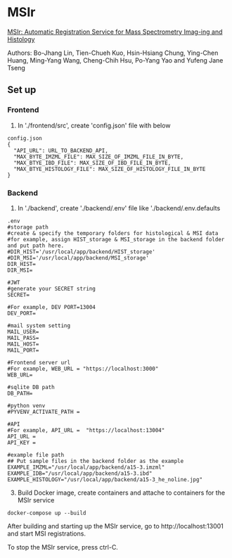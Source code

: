 ﻿# MSIr
[MSIr: Automatic Registration Service for Mass Spectrometry Imag-ing and Histology](https://pubs.acs.org/doi/10.1021/acs.analchem.2c04360)

Authors: Bo-Jhang Lin, Tien-Chueh Kuo, Hsin-Hsiang Chung, Ying-Chen Huang, Ming-Yang Wang, Cheng-Chih Hsu, Po-Yang Yao and Yufeng Jane Tseng

## Set up

### Frontend

1. In './frontend/src', create 'config.json' file with below

```
config.json
{
  "API_URL": URL_TO_BACKEND_API,
  "MAX_BYTE_IMZML_FILE": MAX_SIZE_OF_IMZML_FILE_IN_BYTE,
  "MAX_BTYE_IBD_FILE": MAX_SIZE_OF_IBD_FILE_IN_BYTE,
  "MAX_BTYE_HISTOLOGY_FILE": MAX_SIZE_OF_HISTOLOGY_FILE_IN_BYTE
}

```

### Backend

1. In './backend', create './backend/.env' file like './backend/.env.defaults

```
.env
#storage path
#create & specify the temporary folders for histological & MSI data
#for example, assign HIST_storage & MSI_storage in the backend folder and put path here.
#DIR_HIST='/usr/local/app/backend/HIST_storage'
#DIR_MSI='/usr/local/app/backend/MSI_storage'
DIR_HIST=
DIR_MSI=

#JWT
#generate your SECRET string
SECRET=

#For example, DEV PORT=13004
DEV_PORT=

#mail system setting
MAIL_USER=
MAIL_PASS=
MAIL_HOST=
MAIL_PORT=

#Frontend server url
#For example, WEB_URL = "https://localhost:3000"
WEB_URL=

#sqlite DB path
DB_PATH=

#python venv
#PYVENV_ACTIVATE_PATH = 

#API
#For example, API_URL =  "https://localhost:13004"
API_URL = 
API_KEY = 

#example file path
## Put sample files in the backend folder as the example
EXAMPLE_IMZML="/usr/local/app/backend/a15-3.imzml"
EXAMPLE_IDB="/usr/local/app/backend/a15-3.ibd"
EXAMPLE_HISTOLOGY="/usr/local/app/backend/a15-3_he_noline.jpg"

```

3. Build Docker image, create containers and attache to containers for the MSIr service

```
docker-compose up --build
```
After building and starting up the MSIr service, go to http://localhost:13001 and start MSI registrations.

To stop the MSIr service, press ctrl-C.
